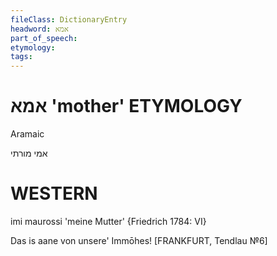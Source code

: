```yaml
---
fileClass: DictionaryEntry
headword: אמא
part_of_speech: 
etymology: 
tags: 
---
```

אמא
'mother'
ETYMOLOGY
===========
Aramaic

אמי מורתי

WESTERN
========

imi maurossi 'meine Mutter' {Friedrich 1784: VI}

Das is aane von unsere' Immōhes!
[FRANKFURT, Tendlau №6]